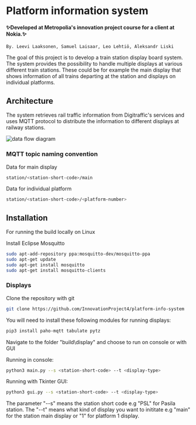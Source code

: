 # Platform information system

#### ✨Developed at Metropolia's innovation project course for a client at Nokia.✨

    By. Leevi Laaksonen, Samuel Laisaar, Leo Lehtiö, Aleksandr Liski

The goal of this project is to develop a train station display board system. The system provides the possibility to handle multiple displays at various different train stations. These could be for example the main display that shows information of all trains departing at the station and displays on individual platforms.

## Architecture

The system retrieves rail traffic information from Digitraffic's services and uses MQTT protocol to distribute the information to different displays at railway stations.

![data flow diagram](doc/diagrams/data_flow_diagram.)

### MQTT topic naming convention
Data for main display
```sh
station/<station-short-code>/main
```
Data for individual platform
```sh
station/<station-short-code>/<platform-number>
```

## Installation

For running the build locally on Linux

Install Eclipse Mosquitto
```sh
sudo apt-add-repository ppa:mosquitto-dev/mosquitto-ppa
sudo apt-get update
sudo apt-get install mosquitto
sudo apt-get install mosquitto-clients
```

### Displays

Clone the repository with git
```sh
git clone https://github.com/InnovationProject4/platform-info-system
```
You will need to install these following modules for running displays:
```sh
pip3 install paho-mqtt tabulate pytz
```
Navigate to the folder "build\display" and choose to run on console or with GUI

 Running in console:
 ```sh
python3 main.py --s <station-short-code> --t <display-type>
```
Running with Tkinter GUI:
```sh
python3 gui.py --s <station-short-code> --t <display-type>
```
The parameter "--s" means the station short code e.g "PSL" for Pasila station. The "--t" means what kind of display you want to inititate e.g "main" for the station main display or "1" for platform 1 display. 
